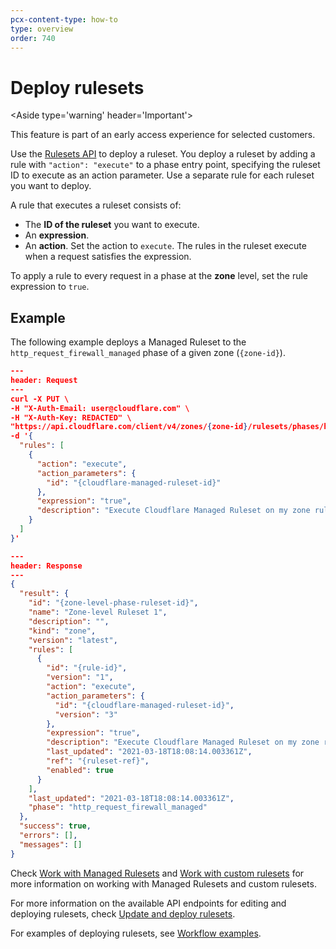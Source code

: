 ```yaml
---
pcx-content-type: how-to
type: overview
order: 740
---
```


# Deploy rulesets

<Aside type='warning' header='Important'>

This feature is part of an early access experience for selected customers.

</Aside>

Use the [Rulesets API](/cf-rulesets/rulesets-api) to deploy a ruleset. You deploy a ruleset by adding a rule with `"action": "execute"` to a phase entry point, specifying the ruleset ID to execute as an action parameter. Use a separate rule for each ruleset you want to deploy.

A rule that executes a ruleset consists of:

* The **ID of the ruleset** you want to execute.
* An **expression**.
* An **action**. Set the action to `execute`. The rules in the ruleset execute when a request satisfies the expression.

<Aside type='note'>

To apply a rule to every request in a phase at the **zone** level, set the rule expression to `true`.

</Aside>

## Example

The following example deploys a Managed Ruleset to the `http_request_firewall_managed` phase of a given zone (`{zone-id}`).

```json
---
header: Request
---
curl -X PUT \
-H "X-Auth-Email: user@cloudflare.com" \
-H "X-Auth-Key: REDACTED" \
"https://api.cloudflare.com/client/v4/zones/{zone-id}/rulesets/phases/http_request_firewall_managed/entrypoint" \
-d '{
  "rules": [
    {
      "action": "execute",
      "action_parameters": {
        "id": "{cloudflare-managed-ruleset-id}"
      },
      "expression": "true",
      "description": "Execute Cloudflare Managed Ruleset on my zone ruleset"
    }
  ]
}'
```

```json
---
header: Response
---
{
  "result": {
    "id": "{zone-level-phase-ruleset-id}",
    "name": "Zone-level Ruleset 1",
    "description": "",
    "kind": "zone",
    "version": "latest",
    "rules": [
      {
        "id": "{rule-id}",
        "version": "1",
        "action": "execute",
        "action_parameters": {
          "id": "{cloudflare-managed-ruleset-id}",
          "version": "3"
        },
        "expression": "true",
        "description": "Execute Cloudflare Managed Ruleset on my zone ruleset",
        "last_updated": "2021-03-18T18:08:14.003361Z",
        "ref": "{ruleset-ref}",
        "enabled": true
      }
    ],
    "last_updated": "2021-03-18T18:08:14.003361Z",
    "phase": "http_request_firewall_managed"
  },
  "success": true,
  "errors": [],
  "messages": []
}
```

Check [Work with Managed Rulesets](/cf-rulesets/managed-rulesets) and [Work with custom rulesets](/cf-rulesets/custom-rulesets) for more information on working with Managed Rulesets and custom rulesets.

For more information on the available API endpoints for editing and deploying rulesets, check [Update and deploy rulesets](/cf-rulesets/rulesets-api/update).

For examples of deploying rulesets, see [Workflow examples](/cf-rulesets/common-use-cases).
